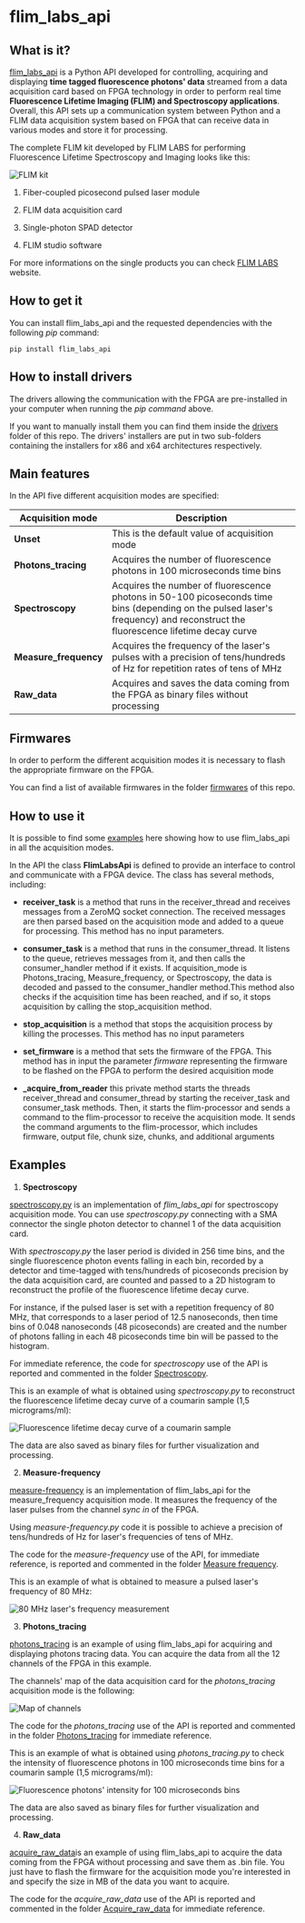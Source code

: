 # flim_labs_api

## What is it? 

[flim_labs_api](/Flim_labs_api/flim_labs_api.py) is a Python API developed for controlling, acquiring and displaying <b>time tagged fluorescence photons' data</b> streamed from a data acquisition card based on FPGA technology in order to perform real time <b>Fluorescence Lifetime Imaging (FLIM) and Spectroscopy applications</b>.
Overall, this API sets up a communication system between Python and a FLIM data acquisition system based on FPGA that can receive data in various modes and store it for processing.

The complete FLIM kit developed by FLIM LABS for performing Fluorescence Lifetime Spectroscopy and Imaging looks like this:

![FLIM kit](/images/kit_1.jpg "Kit")

1. Fiber-coupled picosecond pulsed laser module

2. FLIM data acquisition card

3. Single-photon SPAD detector

4. FLIM studio software


For more informations on the single products you can check [FLIM LABS](https://www.flimlabs.com/) website.

## How to get it 

You can install flim_labs_api and the requested dependencies with the following *pip* command:

```
pip install flim_labs_api

```

## How to install drivers 

The drivers allowing the communication with the FPGA are pre-installed in your computer when running the *pip command* above.

If you want to manually install them you can find them inside the [drivers](/drivers) folder of this repo. The drivers' installers are put in two sub-folders containing the installers for x86 and x64 architectures respectively.


## Main features 

In the API five different acquisition modes are specified:

| Acquisition mode | Description |
|----------|----------|
| <b>Unset</b> | This is the default value of acquisition mode |
| <b>Photons_tracing</b> | Acquires the number of fluorescence photons in 100 microseconds time bins |
| <b>Spectroscopy</b> | Acquires the number of fluorescence photons in 50-100 picoseconds time bins (depending on the pulsed laser's frequency) and reconstruct the fluorescence lifetime decay curve |
| <b>Measure_frequency</b> | Acquires the frequency of the laser's pulses with a precision of tens/hundreds of Hz for repetition rates of tens of MHz|
| <b>Raw_data</b> | Acquires and saves the data coming from the FPGA as binary files without processing |


## Firmwares 

In order to perform the different acquisition modes it is necessary to flash the appropriate firmware on the FPGA.

You can find a list of available firmwares in the folder [firmwares](/firmwares) of this repo. 


## How to use it

It is possible to find some [examples](/examples) here showing how to use flim_labs_api in all the acquisition modes.

In the API the class <b>FlimLabsApi</b> is defined to provide an interface to control and communicate with a FPGA device. The class has several methods, including:

* <b>receiver_task</b> is a method that runs in the receiver_thread and receives messages from a ZeroMQ socket connection. The received messages are then parsed based on the acquisition mode and added to a queue for processing. This method has no input parameters.

* <b>consumer_task</b> is a method that runs in the consumer_thread. It listens to the queue, retrieves messages from it, and then calls the consumer_handler method if it exists. If acquisition_mode is Photons_tracing, Measure_frequency, or Spectroscopy, the data is decoded and passed to the consumer_handler method.This method also checks if the acquisition time has been reached, and if so, it stops acquisition by calling the stop_acquisition method.                                                         

* <b>stop_acquisition</b> is a method that stops the acquisition process by killing the processes. This method has no input parameters

* <b>set_firmware</b> is a method that sets the firmware of the FPGA. This method has in input the parameter *firmware* representing the firmware to be flashed on the FPGA to perform the desired acquisition mode 

* <b>_acquire_from_reader</b> this private method starts the threads receiver_thread and consumer_thread by starting the receiver_task and consumer_task methods. Then, it starts the flim-processor and sends a command to the flim-processor to receive the acquisition mode. It sends the command arguments to the flim-processor, which includes firmware, output file, chunk size, chunks, and additional arguments


## Examples 

1. <b>Spectroscopy</b></li> 
  
[spectroscopy.py](/examples/spectroscopy.py) is an implementation of *flim_labs_api* for spectroscopy acquisition mode. You can use *spectroscopy.py* connecting with a SMA connector the single photon detector to channel 1 of the data acquisition card.

With *spectroscopy.py* the laser period is divided in 256 time bins, and the single fluorescence photon events falling in each bin, recorded by a detector and time-tagged with tens/hundreds of picoseconds precision by the data acquisition card, are counted and passed to a 2D histogram to reconstruct the profile of the fluorescence lifetime decay curve.

For instance, if the pulsed laser is set with a repetition frequency of 80 MHz, that corresponds to a laser period of 12.5 nanoseconds, then time bins of 0.048 nanoseconds (48 picoseconds) are created and the number of photons falling in each 48 picoseconds time bin will be passed to the histogram.
  
For immediate reference, the code for *spectroscopy* use of the API  is reported and commented in the folder [Spectroscopy](/Spectroscopy).
  
This is an example of what is obtained using *spectroscopy.py* to reconstruct the fluorescence lifetime decay curve of a coumarin sample (1,5 micrograms/ml):
 
![Fluorescence lifetime decay curve of a coumarin sample](/images/spectroscopy_1.png "Spectroscopy on a coumarin sample")
 
The data are also saved as binary files for further visualization and processing.
 
  
2. <b>Measure-frequency</b>

[measure-frequency](/examples/measure-frequency.py) is an implementation of flim_labs_api for the measure_frequency acquisition mode. It measures the frequency of the laser pulses from the channel *sync in* of the FPGA.

Using *measure-frequency.py* code it is possible to achieve a precision of tens/hundreds of Hz for laser's frequencies of tens of MHz. 
 
The code for the *measure-frequency* use of the API, for immediate reference, is reported and commented in the folder [Measure frequency](/Measure_frequency).
 
This is an example of what is obtained to measure a pulsed laser's frequency of 80 MHz:

![80 MHz laser's frequency measurement](/images/frequency-meter_1.png "Frequency meter")
  

3. <b>Photons_tracing</b>

[photons_tracing](/examples/photons_tracing.py) is an example of using flim_labs_api for acquiring and displaying photons tracing data. You can acquire the data from all the 12 channels of the FPGA in this example.
 
The channels' map of the data acquisition card for the *photons_tracing* acquisition mode is the following: 

![Map of channels](/images/image_1.png "Channels map")

The code for the *photons_tracing* use of the API is reported and commented in the folder [Photons_tracing](/Photons_tracing) for immediate reference.

This is an example of what is obtained using *photons_tracing.py* to check the intensity of fluorescence photons in 100 microseconds time bins for a coumarin sample (1,5 micrograms/ml):
 
![Fluorescence photons' intensity for 100 microseconds bins](/images/photons_tracing_1.png "Photons tracing")
 
The data are also saved as binary files for further visualization and processing.


4. <b>Raw_data</b> 

[acquire_raw_data](/examples/acquire_raw_data.py)is an example of using flim_labs_api to acquire the data coming from the FPGA without processing and save them as .bin file.
You just have to flash the firmware for the acquisition mode you're interested in and specify the size in MB of the data you want to acquire.

The code for the *acquire_raw_data* use of the API is reported and commented in the folder [Acquire_raw_data](/Acquire_raw_data) for immediate reference.




















